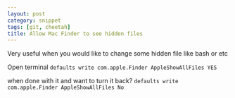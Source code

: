 ```yaml
---
layout: post
category: snippet
tags: [git, cheetah]
title: Allow Mac Finder to see hidden files
---
```


<p>Very useful when you would like to change some hidden file like bash or etc</p>

<p>Open terminal
	<code>defaults write com.apple.Finder AppleShowAllFiles YES</code>	
</p>

<p>when done with it and want to turn it back?
	<code>defaults write com.apple.Finder AppleShowAllFiles No</code>	
</p>

